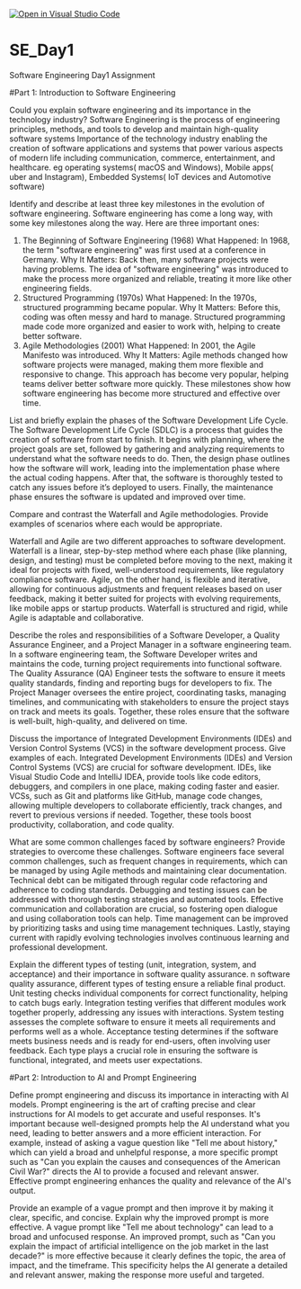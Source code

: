 [![Open in Visual Studio Code](https://classroom.github.com/assets/open-in-vscode-2e0aaae1b6195c2367325f4f02e2d04e9abb55f0b24a779b69b11b9e10269abc.svg)](https://classroom.github.com/online_ide?assignment_repo_id=15566929&assignment_repo_type=AssignmentRepo)
# SE_Day1
Software Engineering Day1 Assignment

#Part 1: Introduction to Software Engineering

Could you explain software engineering and its importance in the technology industry?
Software Engineering is the process of engineering principles, methods, and tools to develop and maintain high-quality software systems
Importance of the technology industry enabling the creation of software applications and systems that power various aspects of modern life including communication, commerce, entertainment, and healthcare. eg operating systems( macOS and Windows), Mobile apps( uber and Instagram), Embedded Systems( IoT devices and Automotive software)  

Identify and describe at least three key milestones in the evolution of software engineering.
Software engineering has come a long way, with some key milestones along the way. Here are three important ones:

1. The Beginning of Software Engineering (1968)
What Happened: In 1968, the term "software engineering" was first used at a conference in Germany.
Why It Matters: Back then, many software projects were having problems. The idea of "software engineering" was introduced to make the process more organized and reliable, treating it more like other engineering fields.
2. Structured Programming (1970s)
What Happened: In the 1970s, structured programming became popular.
Why It Matters: Before this, coding was often messy and hard to manage. Structured programming made code more organized and easier to work with, helping to create better software.
3. Agile Methodologies (2001)
What Happened: In 2001, the Agile Manifesto was introduced.
Why It Matters: Agile methods changed how software projects were managed, making them more flexible and responsive to change. This approach has become very popular, helping teams deliver better software more quickly.
These milestones show how software engineering has become more structured and effective over time.

List and briefly explain the phases of the Software Development Life Cycle.
The Software Development Life Cycle (SDLC) is a process that guides the creation of software from start to finish. It begins with planning, where the project goals are set, followed by gathering and analyzing requirements to understand what the software needs to do. Then, the design phase outlines how the software will work, leading into the implementation phase where the actual coding happens. After that, the software is thoroughly tested to catch any issues before it’s deployed to users. Finally, the maintenance phase ensures the software is updated and improved over time.

Compare and contrast the Waterfall and Agile methodologies. Provide examples of scenarios where each would be appropriate.

Waterfall and Agile are two different approaches to software development. Waterfall is a linear, step-by-step method where each phase (like planning, design, and testing) must be completed before moving to the next, making it ideal for projects with fixed, well-understood requirements, like regulatory compliance software. Agile, on the other hand, is flexible and iterative, allowing for continuous adjustments and frequent releases based on user feedback, making it better suited for projects with evolving requirements, like mobile apps or startup products. Waterfall is structured and rigid, while Agile is adaptable and collaborative.

Describe the roles and responsibilities of a Software Developer, a Quality Assurance Engineer, and a Project Manager in a software engineering team.
In a software engineering team, the Software Developer writes and maintains the code, turning project requirements into functional software. The Quality Assurance (QA) Engineer tests the software to ensure it meets quality standards, finding and reporting bugs for developers to fix. The Project Manager oversees the entire project, coordinating tasks, managing timelines, and communicating with stakeholders to ensure the project stays on track and meets its goals. Together, these roles ensure that the software is well-built, high-quality, and delivered on time.

Discuss the importance of Integrated Development Environments (IDEs) and Version Control Systems (VCS) in the software development process. Give examples of each.
Integrated Development Environments (IDEs) and Version Control Systems (VCS) are crucial for software development. IDEs, like Visual Studio Code and IntelliJ IDEA, provide tools like code editors, debuggers, and compilers in one place, making coding faster and easier. VCSs, such as Git and platforms like GitHub, manage code changes, allowing multiple developers to collaborate efficiently, track changes, and revert to previous versions if needed. Together, these tools boost productivity, collaboration, and code quality.

What are some common challenges faced by software engineers? Provide strategies to overcome these challenges.
Software engineers face several common challenges, such as frequent changes in requirements, which can be managed by using Agile methods and maintaining clear documentation. Technical debt can be mitigated through regular code refactoring and adherence to coding standards. Debugging and testing issues can be addressed with thorough testing strategies and automated tools. Effective communication and collaboration are crucial, so fostering open dialogue and using collaboration tools can help. Time management can be improved by prioritizing tasks and using time management techniques. Lastly, staying current with rapidly evolving technologies involves continuous learning and professional development.

Explain the different types of testing (unit, integration, system, and acceptance) and their importance in software quality assurance.
n software quality assurance, different types of testing ensure a reliable final product. Unit testing checks individual components for correct functionality, helping to catch bugs early. Integration testing verifies that different modules work together properly, addressing any issues with interactions. System testing assesses the complete software to ensure it meets all requirements and performs well as a whole. Acceptance testing determines if the software meets business needs and is ready for end-users, often involving user feedback. Each type plays a crucial role in ensuring the software is functional, integrated, and meets user expectations.

#Part 2: Introduction to AI and Prompt Engineering


Define prompt engineering and discuss its importance in interacting with AI models.
Prompt engineering is the art of crafting precise and clear instructions for AI models to get accurate and useful responses. It's important because well-designed prompts help the AI understand what you need, leading to better answers and a more efficient interaction. For example, instead of asking a vague question like "Tell me about history," which can yield a broad and unhelpful response, a more specific prompt such as "Can you explain the causes and consequences of the American Civil War?" directs the AI to provide a focused and relevant answer. Effective prompt engineering enhances the quality and relevance of the AI's output.

Provide an example of a vague prompt and then improve it by making it clear, specific, and concise. Explain why the improved prompt is more effective.
A vague prompt like "Tell me about technology" can lead to a broad and unfocused response. An improved prompt, such as "Can you explain the impact of artificial intelligence on the job market in the last decade?" is more effective because it clearly defines the topic, the area of impact, and the timeframe. This specificity helps the AI generate a detailed and relevant answer, making the response more useful and targeted.
